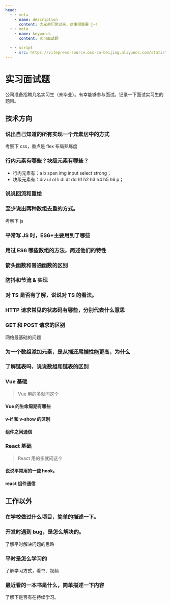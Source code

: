 ```yaml
---
head:
  - - meta
    - name: description
      content: 大兄弟们聚过来，这事很重要 🎉~!
  - - meta
    - name: keywords
      content: 实习面试题

  - - script
    - src: https://vitepress-source.oss-cn-beijing.aliyuncs.com/statistics.js
---
```


# 实习面试题

公司准备招聘几名实习生（未毕业）。有幸能够参与面试。记录一下面试实习生的题目。

## 技术方向

### 说出自己知道的所有实现一个元素居中的方式

考察下 css，重点是 flex 布局熟练度

### 行内元素有哪些？块级元素有哪些？

- 行内元素有：a b span img input select strong；
- 块级元素有：div ul ol li dl dt dd h1 h2 h3 h4 h5 h6 p；

### 说说回流和重绘

### 至少说出两种数组去重的方式。

考察下 js

### 平常写 JS 时，ES6+主要用到了哪些

### 用过 ES6 哪些数组的方法，简述他们的特性

### 箭头函数和普通函数的区别

### 防抖和节流 & 实现

### 对 TS 是否有了解，说说对 TS 的看法。

### HTTP 请求常见的状态码有哪些，分别代表什么意思

### GET 和 POST 请求的区别

网络最基础的问题

### 为一个数组添加元素，是从插还尾插性能更高，为什么

### 了解链表吗，说说数组和链表的区别

### Vue 基础

> Vue 用的多就问这个

#### Vue 的生命周期有哪些

#### v-if 和 v-show 的区别

#### 组件之间通信

### React 基础

> React 用的多就问这个

#### 说说平常用的一些 hook。

#### react 组件通信

## 工作以外

### 在学校做过什么项目，简单的描述一下。

### 开发时遇到 bug，是怎么解决的。

了解平时解决问题的思路

### 平时是怎么学习的

了解学习方式，看书、视频

### 最近看的一本书是什么，简单描述一下内容

了解下是否有在持续学习。
